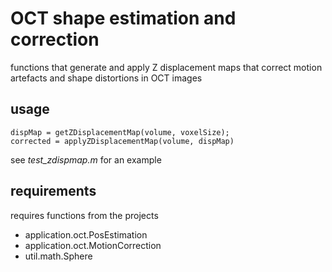 # OCT shape estimation and correction

functions that generate and apply Z displacement maps that correct
motion artefacts and shape distortions in OCT images

## usage

	dispMap = getZDisplacementMap(volume, voxelSize);
	corrected = applyZDisplacementMap(volume, dispMap)

see *test_zdispmap.m* for an example

## requirements

requires functions from the projects

* application.oct.PosEstimation
* application.oct.MotionCorrection
* util.math.Sphere
